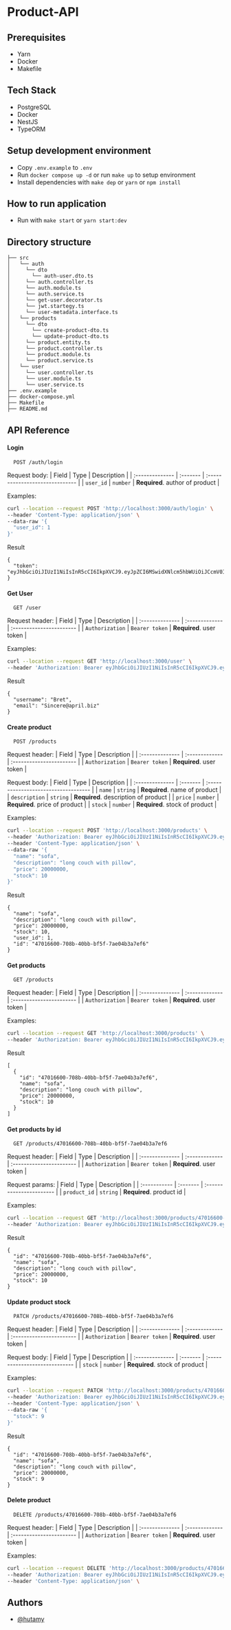 # Product-API

## Prerequisites
- Yarn 
- Docker 
- Makefile

## Tech Stack
- PostgreSQL
- Docker
- NestJS
- TypeORM

## Setup development environment
- Copy `.env.example` to `.env`
- Run `docker compose up -d` or run `make up` to setup environment
- Install dependencies with `make dep` or `yarn` or `npm install`

## How to run application
- Run with `make start` or `yarn start:dev` 

## Directory structure
```
├── src
│   └── auth
│     └── dto
│       └── auth-user.dto.ts
│     └── auth.controller.ts
│     └── auth.module.ts
│     └── auth.service.ts
│     └── get-user.decorator.ts
│     └── jwt.startegy.ts
│     └── user-metadata.interface.ts
│   └── products
│     └── dto
│       └── create-product-dto.ts
│       └── update-product-dto.ts
│     └── product.entity.ts
│     └── product.controller.ts
│     └── product.module.ts
│     └── product.service.ts
│   └── user
│     └── user.controller.ts
│     └── user.module.ts
│     └── user.service.ts
├── .env.example
├── docker-compose.yml
├── Makefile
├── README.md
```

## API Reference

#### Login

```http
  POST /auth/login
```
Request body:
| Field           | Type     | Description                     |
| :-------------- | :------- | :------------------------------ |
| `user_id`       | `number` | **Required**. author of product |

Examples:
```bash
curl --location --request POST 'http://localhost:3000/auth/login' \
--header 'Content-Type: application/json' \
--data-raw '{
  "user_id": 1
}'
```

Result
```
{
  "token": "eyJhbGciOiJIUzI1NiIsInR5cCI6IkpXVCJ9.eyJpZCI6MSwidXNlcm5hbWUiOiJCcmV0IiwiZW1haWwiOiJTaW5jZXJlQGFwcmlsLmJpeiIsImlhdCI6MTY3NzIwOTMxMiwiZXhwIjoxNjc3MjEyOTEyfQ.kjwnyaM3ttVm4SohJs9K0HrQlcj8o4qhgkgy_KW7pmE"
}
```

#### Get User

```http
  GET /user
```
Request header:
| Field           | Type           | Description              |
| :-------------- | :------------- | :----------------------- |
| `Authorization` | `Bearer token` | **Required**. user token |

Examples:
```bash
curl --location --request GET 'http://localhost:3000/user' \
--header 'Authorization: Bearer eyJhbGciOiJIUzI1NiIsInR5cCI6IkpXVCJ9.eyJpZCI6MSwidXNlcm5hbWUiOiJCcmV0IiwiZW1haWwiOiJTaW5jZXJlQGFwcmlsLmJpeiIsImlhdCI6MTY3NzIwNjMzNiwiZXhwIjoxNjc3MjA5OTM2fQ.4OA5WbfWkGRVRnzk9nsecyXu1ZfZycQ0z6HtsoMULn4'
```

Result
```
{
  "username": "Bret",
  "email": "Sincere@april.biz"
}
```

#### Create product
```http
  POST /products
```

Request header:
| Field           | Type           | Description              |
| :-------------- | :------------- | :----------------------- |
| `Authorization` | `Bearer token` | **Required**. user token |

Request body:
| Field           | Type     | Description                          |
| :-------------- | :------- | :----------------------------------- |
| `name`          | `string` | **Required**. name of product        |
| `description`   | `string` | **Required**. description of product |
| `price`         | `number` | **Required**. price of product       |
| `stock`         | `number` | **Required**. stock of product       |

Examples:
```bash
curl --location --request POST 'http://localhost:3000/products' \
--header 'Authorization: Bearer eyJhbGciOiJIUzI1NiIsInR5cCI6IkpXVCJ9.eyJpZCI6MSwidXNlcm5hbWUiOiJCcmV0IiwiZW1haWwiOiJTaW5jZXJlQGFwcmlsLmJpeiIsImlhdCI6MTY3NzIwNjMzNiwiZXhwIjoxNjc3MjA5OTM2fQ.4OA5WbfWkGRVRnzk9nsecyXu1ZfZycQ0z6HtsoMULn4' \
--header 'Content-Type: application/json' \
--data-raw '{
  "name": "sofa",
  "description": "long couch with pillow",
  "price": 20000000,
  "stock": 10
}'
```

Result
```
{
  "name": "sofa",
  "description": "long couch with pillow",
  "price": 20000000,
  "stock": 10,
  "user_id": 1,
  "id": "47016600-708b-40bb-bf5f-7ae04b3a7ef6"
}
```

#### Get products

```http
  GET /products
```

Request header:
| Field           | Type           | Description              |
| :-------------- | :------------- | :----------------------- |
| `Authorization` | `Bearer token` | **Required**. user token |

Examples:
```bash
curl --location --request GET 'http://localhost:3000/products' \
--header 'Authorization: Bearer eyJhbGciOiJIUzI1NiIsInR5cCI6IkpXVCJ9.eyJpZCI6MSwidXNlcm5hbWUiOiJCcmV0IiwiZW1haWwiOiJTaW5jZXJlQGFwcmlsLmJpeiIsImlhdCI6MTY3NzIwOTMxMiwiZXhwIjoxNjc3MjEyOTEyfQ.kjwnyaM3ttVm4SohJs9K0HrQlcj8o4qhgkgy_KW7pmE'
```

Result
```
[
  {
    "id": "47016600-708b-40bb-bf5f-7ae04b3a7ef6",
    "name": "sofa",
    "description": "long couch with pillow",
    "price": 20000000,
    "stock": 10
  }
]
```

#### Get products by id

```http
  GET /products/47016600-708b-40bb-bf5f-7ae04b3a7ef6
```

Request header:
| Field           | Type           | Description              |
| :-------------- | :------------- | :----------------------- |
| `Authorization` | `Bearer token` | **Required**. user token |

Request params:
| Field        | Type     | Description              |
| :----------- | :------- | :----------------------- |
| `product_id` | `string` | **Required**. product id |

Examples:
```bash
curl --location --request GET 'http://localhost:3000/products/47016600-708b-40bb-bf5f-7ae04b3a7ef6' \
--header 'Authorization: Bearer eyJhbGciOiJIUzI1NiIsInR5cCI6IkpXVCJ9.eyJpZCI6MSwidXNlcm5hbWUiOiJCcmV0IiwiZW1haWwiOiJTaW5jZXJlQGFwcmlsLmJpeiIsImlhdCI6MTY3NzIwOTMxMiwiZXhwIjoxNjc3MjEyOTEyfQ.kjwnyaM3ttVm4SohJs9K0HrQlcj8o4qhgkgy_KW7pmE'
```

Result
```
{
  "id": "47016600-708b-40bb-bf5f-7ae04b3a7ef6",
  "name": "sofa",
  "description": "long couch with pillow",
  "price": 20000000,
  "stock": 10
}
```

#### Update product stock
```http
  PATCH /products/47016600-708b-40bb-bf5f-7ae04b3a7ef6
```

Request header:
| Field           | Type           | Description              |
| :-------------- | :------------- | :----------------------- |
| `Authorization` | `Bearer token` | **Required**. user token |

Request body:
| Field           | Type     | Description                    |
| :-------------- | :------- | :----------------------------- |
| `stock`         | `number` | **Required**. stock of product |

Examples:
```bash
curl --location --request PATCH 'http://localhost:3000/products/47016600-708b-40bb-bf5f-7ae04b3a7ef6' \
--header 'Authorization: Bearer eyJhbGciOiJIUzI1NiIsInR5cCI6IkpXVCJ9.eyJpZCI6MSwidXNlcm5hbWUiOiJCcmV0IiwiZW1haWwiOiJTaW5jZXJlQGFwcmlsLmJpeiIsImlhdCI6MTY3NzIwNjMzNiwiZXhwIjoxNjc3MjA5OTM2fQ.4OA5WbfWkGRVRnzk9nsecyXu1ZfZycQ0z6HtsoMULn4' \
--header 'Content-Type: application/json' \
--data-raw '{
  "stock": 9
}'
```

Result
```
{
  "id": "47016600-708b-40bb-bf5f-7ae04b3a7ef6",
  "name": "sofa",
  "description": "long couch with pillow",
  "price": 20000000,
  "stock": 9
}
```

#### Delete product
```http
  DELETE /products/47016600-708b-40bb-bf5f-7ae04b3a7ef6
```

Request header:
| Field           | Type           | Description              |
| :-------------- | :------------- | :----------------------- |
| `Authorization` | `Bearer token` | **Required**. user token |

Examples:
```bash
curl --location --request DELETE 'http://localhost:3000/products/47016600-708b-40bb-bf5f-7ae04b3a7ef6' \
--header 'Authorization: Bearer eyJhbGciOiJIUzI1NiIsInR5cCI6IkpXVCJ9.eyJpZCI6MSwidXNlcm5hbWUiOiJCcmV0IiwiZW1haWwiOiJTaW5jZXJlQGFwcmlsLmJpeiIsImlhdCI6MTY3NzIwNjMzNiwiZXhwIjoxNjc3MjA5OTM2fQ.4OA5WbfWkGRVRnzk9nsecyXu1ZfZycQ0z6HtsoMULn4' \
--header 'Content-Type: application/json' \
```

## Authors

- [@hutamy](https://www.github.com/hutamy)